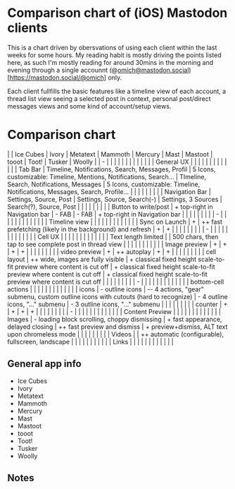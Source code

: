 # Comparison chart of (iOS) Mastodon clients

This is a chart driven by obersvations of using each client within the last weeks for some hours. My reading habit is mostly driving the points listed here, as such I'm mostly reading for around 30mins in the morning and evening through a single accounnt (@omich@mastodon.social)[https://mastodon.social/@omich] only.

Each client fullfills the basic features like a timeline view of each account, a thread list view seeing a selected post in context, personal post/direct messages views and some kind of account/setup views.

# Comparison chart

|                      | Ice Cubes                                         | Ivory                                                                               | Metatext                                                               | Mammoth                                                                      | Mercury | Mast | Mastoot | tooot | Toot! | Tusker | Woolly |
| -                    |                                                   |                                                                                     |                                                                        |                                                                              |         |      |         |       |       |        |        |
| General UX           |                                                   |                                                                                     |                                                                        |                                                                              |         |      |         |       |       |        |        |
| Tab Bar              | Timeline, Notifications, Search, Messages, Profil | 5 Icons, customizable: Timeline, Mentions, Notifications, Search...                 | TImeline, Search, Notifications, Messages                              | 5 Icons, customizable: Timeline, Notifications, Messages, Search, Profile... |         |      |         |       |       |        |        |
| Navigation Bar       | Settings, Source, Post                            | Settings, Source, Search(-)                                                         | Settings, 3 Sources                                                    | Search(?), Source, Post                                                      |         |      |         |       |       |        |        |
| Button to write/post | + top-right in Navigation bar                     | - FAB                                                                               | - FAB                                                                  | + top-right in Navigation bar                                                |         |      |         |       |       |        |        |
| -                    |                                                   |                                                                                     |                                                                        |                                                                              |         |      |         |       |       |        |        |
| Timeline view        |                                                   |                                                                                     |                                                                        |                                                                              |         |      |         |       |       |        |        |
| Sync on Launch       | +                                                 | ++ fast prefetching (likely in the background) and refresh                          | +                                                                      | +                                                                            |         |      |         |       |       |        |        |
| -                    |                                                   |                                                                                     |                                                                        |                                                                              |         |      |         |       |       |        |        |
| Cell UX              |                                                   |                                                                                     |                                                                        |                                                                              |         |      |         |       |       |        |        |
| Text length limited  |                                                   | 500 chars, then tap to see complete post in thread view                             |                                                                        |                                                                              |         |      |         |       |       |        |        |
| Image preview        | +                                                 | +                                                                                   | +                                                                      | +                                                                            |         |      |         |       |       |        |        |
| video preview        | +                                                 | ++ autoplay                                                                         | +                                                                      | +                                                                            |         |      |         |       |       |        |        |
| cell layout          | ++ wide, images are fully visible                 | + classical fixed height scale-to-fit preview where content is cut off              | + classical fixed height scale-to-fit preview where content is cut off | + classical fixed height scale-to-fit preview where content is cut off       |         |      |         |       |       |        |        |
| -                    |                                                   |                                                                                     |                                                                        |                                                                              |         |      |         |       |       |        |        |
| bottom-cell actions  |                                                   |                                                                                     |                                                                        |                                                                              |         |      |         |       |       |        |        |
| icons                | - outline icons                                   | -- 4 actions, "gear" submenu, custom outline icons with cutouts (hard to recognize) | - 4 outline icons, "..." submenu                                       | - 3 outline icons, "..." submenu                                             |         |      |         |       |       |        |        |
| counter              | +                                                 | +                                                                                   | +                                                                      | +                                                                            |         |      |         |       |       |        |        |
| -                    |                                                   |                                                                                     |                                                                        |                                                                              |         |      |         |       |       |        |        |
| Content Preview      |                                                   |                                                                                     |                                                                        |                                                                              |         |      |         |       |       |        |        |
| Images               | - loading block scrolling, choppy dismissing      | + fast appearance, delayed closing                                                  | ++ fast preview and dismiss                                            | + preview+dismiss, ALT text upon chromeless mode                             |         |      |         |       |       |        |        |
| Videos               |                                                   | ++ automatic (configurable), fullscreen, landscape                                  |                                                                        |                                                                              |         |      |         |       |       |        |        |
| Links                |                                                   |                                                                                     |                                                                        |                                                                              |         |      |         |       |       |        |        |

## General app info

* Ice Cubes
* Ivory
* Metatext
* Mammoth
* Mercury
* Mast
* Mastoot
* tooot
* Toot!
* Tusker
* Woolly

## Notes

